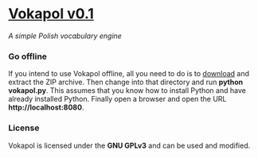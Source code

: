 ﻿# [Vokapol v0.1](http://vokapol.orzanna.de)
*A simple Polish vocabulary engine*

### Go offline
If you intend to use Vokapol offline, all you need to do is to [download](http://github/orschiro/Vokapol/zipball/master) and extract the ZIP archive. Then change into that directory and run **python vokapol.py**. This assumes that you know how to install Python and have already installed Python. Finally open a browser and open the URL **http://localhost:8080**.

### License
Vokapol is licensed under the **GNU GPLv3** and can be used and modified. 